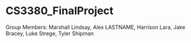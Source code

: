 # CS3380_FinalProject

Group Members: Marshall Lindsay, Alex LASTNAME, Harrison Lara, Jake Bracey, Luke Strege, Tyler Shipman

